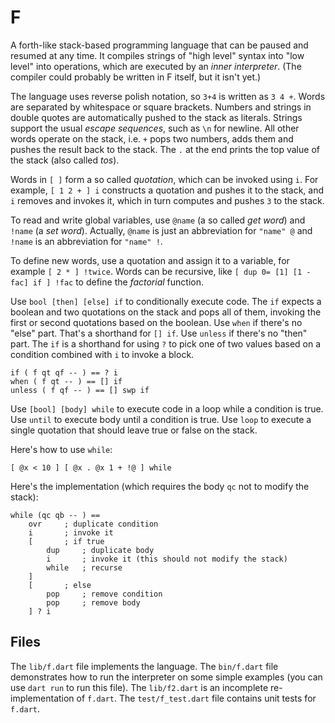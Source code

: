 # F

A forth-like stack-based programming language that can be paused and resumed at any time. It compiles strings of "high level" syntax into "low level" into operations, which are executed by an _inner interpreter_. (The compiler could probably be written in F itself, but it isn't yet.)

The language uses reverse polish notation, so `3+4` is written as `3 4 +`. Words are separated by whitespace or square brackets. Numbers and strings in double quotes are automatically pushed to the stack as literals. Strings support the usual _escape sequences_, such as `\n` for newline. All other words operate on the stack, i.e. `+` pops two numbers, adds them and pushes the result back to the stack. The `.` at the end prints the top value of the stack (also called _tos_).

Words in `[ ]` form a so called _quotation_, which can be invoked using `i`. For example, `[ 1 2 + ] i` constructs a quotation and pushes it to the stack, and `i` removes and invokes it, which in turn computes and pushes `3` to the stack.

To read and write global variables, use `@name` (a so called _get word_) and `!name` (a _set word_). Actually, `@name` is just an abbreviation for `"name" @` and `!name` is an abbreviation for `"name" !`.

To define new words, use a quotation and assign it to a variable, for example `[ 2 * ] !twice`. Words can be recursive, like `[ dup 0= [1] [1 - fac] if ] !fac` to define the _factorial_ function.

Use `bool [then] [else] if` to conditionally execute code. The `if` expects a boolean and two quotations on the stack and pops all of them, invoking the first or second quotations based on the boolean. Use `when` if there's no "else" part. That's a shorthand for `[] if`. Use `unless` if there's no "then" part. The `if` is a shorthand for using `?` to pick one of two values based on a condition combined with `i` to
invoke a block.

    if ( f qt qf -- ) == ? i
    when ( f qt -- ) == [] if
    unless ( f qf -- ) == [] swp if

Use `[bool] [body] while` to execute code in a loop while a condition is true. Use `until` to execute body until a condition is true. Use `loop` to execute a single quotation that should leave true or false on the stack.

Here's how to use `while`:

    [ @x < 10 ] [ @x . @x 1 + !@ ] while

Here's the implementation (which requires the body `qc` not to modify the stack):

    while (qc qb -- ) ==
        ovr     ; duplicate condition
        i       ; invoke it
        [       ; if true
            dup     ; duplicate body
            i       ; invoke it (this should not modify the stack)
            while   ; recurse
        ]
        [       ; else
            pop     ; remove condition
            pop     ; remove body
        ] ? i

## Files

The `lib/f.dart` file implements the language. The `bin/f.dart` file demonstrates how to run the interpreter on some simple examples (you can use `dart run` to run this file). The `lib/f2.dart` is an incomplete re-implementation of `f.dart`. The `test/f_test.dart` file contains unit tests for `f.dart`.
